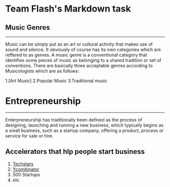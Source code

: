 # Team Flash's Markdown task

## Music Genres
---------------
   Music can be simply put as an art or cultural activity that makes use of sound and silence. It obviously of course has its own categories which are reffered to as genres. A music genre is a conventional category that identifies some pieces of music as belonging to a shared tradition or set of conventions.
   There are basically three acceptable genres according to Musicologists which are as follows:
   
  1.[Art Music]
  2.Popular Music
  3.Traditional music


 # Entrepreneurship 
---
Enterpreneurship has traditionally been defined as the process of designing, launching and running a new
business, which typically begins as a small business, such as a startup company, offering a product, process or service for sale or hire.

## Accelerators that hlp people start business
1. [Techstars](http://techstars.com)
2. [Ycombinator](http://ycombinator.com)
3. 500 Startups
4. etc